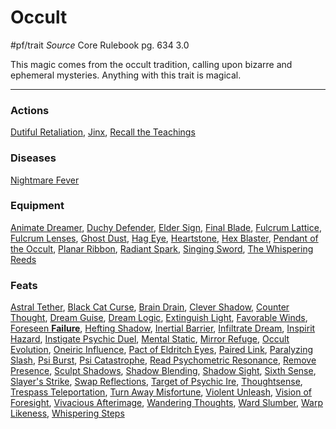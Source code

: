 # Occult
#pf/trait 
*Source* Core Rulebook pg. 634 3.0

This magic comes from the occult tradition, calling upon bizarre and ephemeral mysteries. Anything with this trait is magical.

---

### Actions
[Dutiful Retaliation](Dutiful%20Retaliation), [Jinx](Jinx), [Recall the Teachings](Recall%20the%20Teachings)

### Diseases
[Nightmare Fever](Nightmare%20Fever)

### Equipment
[Animate Dreamer](Animate%20Dreamer), [Duchy Defender](Duchy%20Defender), [Elder Sign](Elder%20Sign), [Final Blade](../Items/Artifacts/Final%20Blade.md), [Fulcrum Lattice](Fulcrum%20Lattice), [Fulcrum Lenses](Fulcrum%20Lenses), [Ghost Dust](Ghost%20Dust), [Hag Eye](../Items/Worn%20Items/Other%20Worn%20Items/Hag%20Eye.md), [Heartstone](Heartstone), [Hex Blaster](Hex%20Blaster), [Pendant of the Occult](Pendant%20of%20the%20Occult), [Planar Ribbon](Planar%20Ribbon), [Radiant Spark](Radiant%20Spark), [Singing Sword](Singing%20Sword), [The Whispering Reeds](The%20Whispering%20Reeds)

### Feats
[Astral Tether](Astral%20Tether), [Black Cat Curse](Black%20Cat%20Curse), [Brain Drain](../Magic/Focus%20Spells/Level%201/Brain%20Drain.md), [Clever Shadow](Clever%20Shadow), [Counter Thought](Counter%20Thought), [Dream Guise](Dream%20Guise), [Dream Logic](Dream%20Logic), [Extinguish Light](Extinguish%20Light), [Favorable Winds](Favorable%20Winds), [Foreseen **Failure**](Foreseen%20**Failure**), [Hefting Shadow](Hefting%20Shadow), [Inertial Barrier](Inertial%20Barrier), [Infiltrate Dream](Infiltrate%20Dream), [Inspirit Hazard](Inspirit%20Hazard), [Instigate Psychic Duel](Instigate%20Psychic%20Duel), [Mental Static](Mental%20Static), [Mirror Refuge](Mirror%20Refuge), [Occult Evolution](Occult%20Evolution), [Oneiric Influence](Oneiric%20Influence), [Pact of Eldritch Eyes](Pact%20of%20Eldritch%20Eyes), [Paired Link](Paired%20Link), [Paralyzing Slash](Paralyzing%20Slash), [Psi Burst](Psi%20Burst), [Psi Catastrophe](Psi%20Catastrophe), [Read Psychometric Resonance](Read%20Psychometric%20Resonance), [Remove Presence](Remove%20Presence), [Sculpt Shadows](Sculpt%20Shadows), [Shadow Blending](Shadow%20Blending), [Shadow Sight](Shadow%20Sight), [Sixth Sense](Sixth%20Sense), [Slayer's Strike](Slayer's%20Strike), [Swap Reflections](Swap%20Reflections), [Target of Psychic Ire](Target%20of%20Psychic%20Ire), [Thoughtsense](Thoughtsense), [Trespass Teleportation](Trespass%20Teleportation), [Turn Away Misfortune](Turn%20Away%20Misfortune), [Violent Unleash](Violent%20Unleash), [Vision of Foresight](Vision%20of%20Foresight), [Vivacious Afterimage](Vivacious%20Afterimage), [Wandering Thoughts](Wandering%20Thoughts), [Ward Slumber](Ward%20Slumber), [Warp Likeness](Warp%20Likeness), [Whispering Steps](Whispering%20Steps)